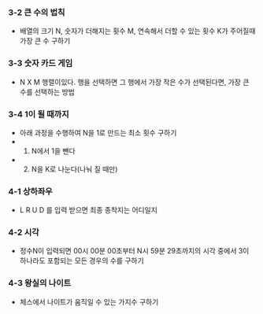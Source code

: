 ### 3-2 큰 수의 법칙
- 배열의 크기 N, 숫자가 더해지는 횟수 M, 연속해서 더할 수 있는 횟수 K가 주어질때 가장 큰 수 구하기

### 3-3 숫자 카드 게임
- N X M 행렬이있다. 행을 선택하면 그 행에서 가장 작은 수가 선택된다면, 가장 큰 수를 선택하는 방법 

### 3-4 1이 될 때까지
- 아래 과정을 수행하여 N을 1로 만드는 최소 횟수 구하기
- 1. N에서 1을 뺀다
- 2. N을 K로 나눈다(나눠 질 때만)

### 4-1 상하좌우
- L R U D 를 입력 받으면 최종 종착지는 어디일지 

### 4-2 시각
- 정수N이 입력되면 00시 00분 00초부터 N시 59분 29초까지의 시각 중에서 3이 하나라도 포함되는 모든 경우의 수를 구하기

### 4-3 왕실의 나이트
- 체스에서 나이트가 움직일 수 있는 가지수 구하기
